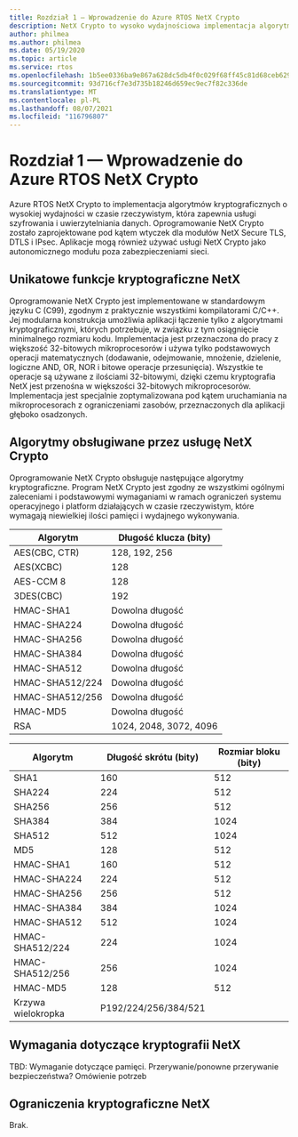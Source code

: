 ```yaml
---
title: Rozdział 1 — Wprowadzenie do Azure RTOS NetX Crypto
description: NetX Crypto to wysoko wydajnościowa implementacja algorytmów kryptograficznych zaprojektowanych w czasie rzeczywistym w celu zapewnienia usług szyfrowania i uwierzytelniania danych.
author: philmea
ms.author: philmea
ms.date: 05/19/2020
ms.topic: article
ms.service: rtos
ms.openlocfilehash: 1b5ee0336ba9e867a628dc5db4f0c029f68ff45c81d68ceb6299e3469d5e2b49
ms.sourcegitcommit: 93d716cf7e3d735b18246d659ec9ec7f82c336de
ms.translationtype: MT
ms.contentlocale: pl-PL
ms.lasthandoff: 08/07/2021
ms.locfileid: "116796807"
---
```

# <a name="chapter-1---introduction-to-azure-rtos-netx-crypto"></a>Rozdział 1 — Wprowadzenie do Azure RTOS NetX Crypto

Azure RTOS NetX Crypto to implementacja algorytmów kryptograficznych o wysokiej wydajności w czasie rzeczywistym, która zapewnia usługi szyfrowania i uwierzytelniania danych. Oprogramowanie NetX Crypto zostało zaprojektowane pod kątem wtyczek dla modułów NetX Secure TLS, DTLS i IPsec. Aplikacje mogą również używać usługi NetX Crypto jako autonomicznego modułu poza zabezpieczeniami sieci.

## <a name="netx-crypto-unique-features"></a>Unikatowe funkcje kryptograficzne NetX

Oprogramowanie NetX Crypto jest implementowane w standardowym języku C (C99), zgodnym z praktycznie wszystkimi kompilatorami C/C++. Jej modularna konstrukcja umożliwia aplikacji łączenie tylko z algorytmami kryptograficznymi, których potrzebuje, w związku z tym osiągnięcie minimalnego rozmiaru kodu. Implementacja jest przeznaczona do pracy z większość 32-bitowych mikroprocesorów i używa tylko podstawowych operacji matematycznych (dodawanie, odejmowanie, mnożenie, dzielenie, logiczne AND, OR, NOR i bitowe operacje przesunięcia). Wszystkie te operacje są używane z ilościami 32-bitowymi, dzięki czemu kryptografia NetX jest przenośna w większości 32-bitowych mikroprocesorów. Implementacja jest specjalnie zoptymalizowana pod kątem uruchamiania na mikroprocesorach z ograniczeniami zasobów, przeznaczonych dla aplikacji głęboko osadzonych.

## <a name="algorithms-supported-by-netx-crypto"></a>Algorytmy obsługiwane przez usługę NetX Crypto

Oprogramowanie NetX Crypto obsługuje następujące algorytmy kryptograficzne. Program NetX Crypto jest zgodny ze wszystkimi ogólnymi zaleceniami i podstawowymi wymaganiami w ramach ograniczeń systemu operacyjnego i platform działających w czasie rzeczywistym, które wymagają niewielkiej ilości pamięci i wydajnego wykonywania.

| Algorytm       | Długość klucza (bity)      |
| --------------- | ---------------------- |
| AES(CBC, CTR)   | 128, 192, 256          |
| AES(XCBC)       | 128                    |
| AES-CCM 8       | 128                    |
| 3DES(CBC)       | 192                    |
| HMAC-SHA1       | Dowolna długość             |
| HMAC-SHA224     | Dowolna długość             |
| HMAC-SHA256     | Dowolna długość             |
| HMAC-SHA384     | Dowolna długość             |
| HMAC-SHA512     | Dowolna długość             |
| HMAC-SHA512/224 | Dowolna długość             |
| HMAC-SHA512/256 | Dowolna długość             |
| HMAC-MD5        | Dowolna długość             |
| RSA             | 1024, 2048, 3072, 4096 |

| Algorytm       | Długość skrótu (bity) | Rozmiar bloku (bity) |
| --------------- | -------------------- | ----------------- |
| SHA1            | 160                  | 512               |
| SHA224          | 224                  | 512               |
| SHA256          | 256                  | 512               |
| SHA384          | 384                  | 1024              |
| SHA512          | 512                  | 1024              |
| MD5             | 128                  | 512               |
| HMAC-SHA1       | 160                  | 512               |
| HMAC-SHA224     | 224                  | 512               |
| HMAC-SHA256     | 256                  | 512               |
| HMAC-SHA384     | 384                  | 1024              |
| HMAC-SHA512     | 512                  | 1024              |
| HMAC-SHA512/224 | 224                  | 1024              |
| HMAC-SHA512/256 | 256                  | 1024              |
| HMAC-MD5        | 128                  | 512               |
| Krzywa wielokropka  | P192/224/256/384/521 |                   |

## <a name="netx-crypto-requirements"></a>Wymagania dotyczące kryptografii NetX

TBD: Wymaganie dotyczące pamięci. Przerywanie/ponowne przerywanie bezpieczeństwa? Omówienie potrzeb

## <a name="netx-crypto-constraints"></a>Ograniczenia kryptograficzne NetX

Brak.
